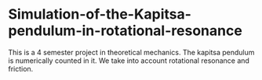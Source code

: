 # Simulation-of-the-Kapitsa-pendulum-in-rotational-resonance
This is a 4 semester project in theoretical mechanics. The kapitsa pendulum is numerically counted in it. We take into account rotational resonance and friction.
